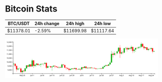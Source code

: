 # Bitcoin Stats

BTC/USDT|24h change|24h high|24h low|
|---|---|---|---|
|$11378.01|-2.59%|$11699.98|$11117.64|

<img src="./chart.svg">

